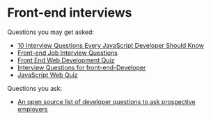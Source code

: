 # Front-end interviews

Questions you may get asked:

* [10 Interview Questions
Every JavaScript Developer Should Know](https://medium.com/javascript-scene/10-interview-questions-every-javascript-developer-should-know-6fa6bdf5ad95)
* [Front-end Job Interview Questions](http://h5bp.github.io/Front-end-Developer-Interview-Questions/)
* [Front End Web Development Quiz](http://davidshariff.com/quiz/)
* [Interview Questions for front-end-Developer](http://thatjsdude.com/interview/index.html)
* [JavaScript Web Quiz](http://davidshariff.com/js-quiz/)

Questions you ask:

* [An open source list of developer questions to ask prospective employers](https://github.com/ChiperSoft/InterviewThis)






 







